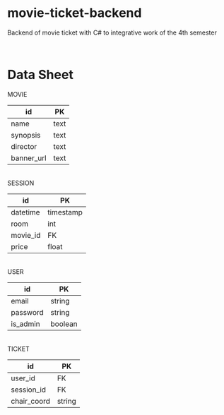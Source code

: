 # movie-ticket-backend

Backend of movie ticket with C# to integrative work of the 4th semester

<br />

# Data Sheet

MOVIE

| id         | PK   |
|------------|------|
| name       | text |
| synopsis   | text |
| director   | text |
| banner_url | text |

<br />
SESSION

| id       | PK        |
|----------|-----------|
| datetime | timestamp |
| room     | int       |
| movie_id | FK        |
| price    | float     |

<br />
USER

| id       | PK      |
|----------|---------|
| email    | string  |
| password | string  |
| is_admin | boolean |

<br />
TICKET

| id          | PK     |
|-------------|--------|
| user_id     | FK     |
| session_id  | FK     |
| chair_coord | string |
